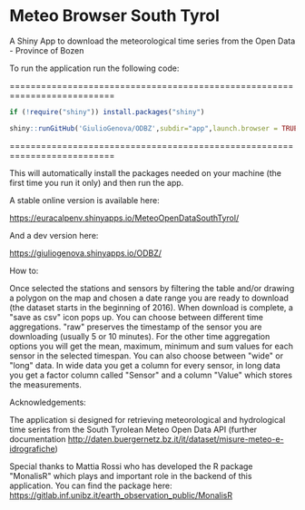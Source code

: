 # Meteo Browser South Tyrol
A Shiny App to download the meteorological time series from the Open Data - Province of Bozen 

To run the application run the following code:

==========================================================================
```R
if (!require("shiny")) install.packages("shiny")

shiny::runGitHub('GiulioGenova/ODBZ',subdir="app",launch.browser = TRUE)
```
==========================================================================

This will automatically install the packages needed on your machine (the first time you run it only) and then run the app.

A stable online version is available here:

https://euracalpenv.shinyapps.io/MeteoOpenDataSouthTyrol/

And a dev version here:

https://giuliogenova.shinyapps.io/ODBZ/


How to:

Once selected the stations and sensors by filtering the table and/or drawing a polygon on the map and chosen a date range you are ready to download (the dataset starts
in the beginning of 2016). When download is complete, a "save as csv" icon pops up. You can choose between different time
aggregations. "raw" preserves the timestamp of the sensor you are downloading (usually 5 or 10 minutes). For the other time
aggregation options you will get the mean, maximum, minimum and sum values for each sensor in the selected timespan. You can also
choose between "wide" or "long" data. In wide data you get a column for every sensor, in long data you get a factor column called
"Sensor" and a column "Value" which stores the measurements.


Acknowledgements:

The application si designed for retrieving meteorological and hydrological time series from the South Tyrolean Meteo Open Data 
API (further documentation http://daten.buergernetz.bz.it/it/dataset/misure-meteo-e-idrografiche)

Special thanks to Mattia Rossi who has developed the R package "MonalisR" which plays and important role in the backend of this
application. You can find the package here:
https://gitlab.inf.unibz.it/earth_observation_public/MonalisR
